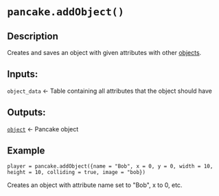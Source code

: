 # `pancake.addObject()`

## Description

Creates and saves an object with given attributes with other [objects](http://mightypancake.games/documentation/topics/objects).

## Inputs:

`object_data` <- Table containing all attributes that the object should have

## Outputs:

[`object`](http://mightypancake.games/documentation/topics/objects) <- Pancake object

## Example

`player = pancake.addObject({name = "Bob", x = 0, y = 0, width = 10, height = 10, colliding = true, image = "bob})`

Creates an object with attribute name set to "Bob", x to 0, etc.
